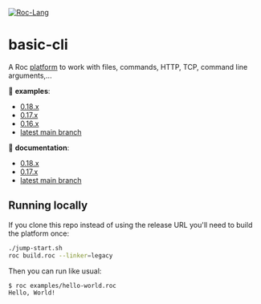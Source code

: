 [![Roc-Lang][roc_badge]][roc_link]

[roc_badge]: https://img.shields.io/endpoint?url=https%3A%2F%2Fpastebin.com%2Fraw%2FcFzuCCd7
[roc_link]: https://github.com/roc-lang/roc

# basic-cli

A Roc [platform](https://github.com/roc-lang/roc/wiki/Roc-concepts-explained#platform) to work with files, commands, HTTP, TCP, command line arguments,...

:eyes: **examples**:
  - [0.18.x](https://github.com/roc-lang/basic-cli/tree/0.18.0/examples)
  - [0.17.x](https://github.com/roc-lang/basic-cli/tree/0.17.0/examples)
  - [0.16.x](https://github.com/roc-lang/basic-cli/tree/0.16.0/examples)
  - [latest main branch](https://github.com/roc-lang/basic-cli/tree/main/examples)

:book: **documentation**:
  - [0.18.x](https://roc-lang.github.io/basic-cli/0.18.0/)
  - [0.17.x](https://roc-lang.github.io/basic-cli/0.17.0/)
  - [latest main branch](https://roc-lang.github.io/basic-cli/)

## Running locally

If you clone this repo instead of using the release URL you'll need to build the platform once:
```sh
./jump-start.sh
roc build.roc --linker=legacy
```
Then you can run like usual:
```sh
$ roc examples/hello-world.roc
Hello, World!
```

